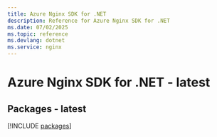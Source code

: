 ```yaml
---
title: Azure Nginx SDK for .NET
description: Reference for Azure Nginx SDK for .NET
ms.date: 07/02/2025
ms.topic: reference
ms.devlang: dotnet
ms.service: nginx
---
```

# Azure Nginx SDK for .NET - latest
## Packages - latest
[!INCLUDE [packages](nginx-index.md)]